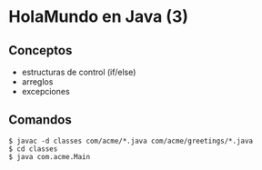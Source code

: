 # HolaMundo en Java (3)

## Conceptos

 - estructuras de control (if/else)
 - arreglos
 - excepciones

## Comandos

```
$ javac -d classes com/acme/*.java com/acme/greetings/*.java
$ cd classes
$ java com.acme.Main
```